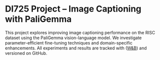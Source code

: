 # DI725 Project – Image Captioning with PaliGemma

This project explores improving image captioning performance on the RISC dataset using the PaliGemma vision-language model. We investigate parameter-efficient fine-tuning techniques and domain-specific enhancements. All experiments and results are tracked with ([W&B](https://api.wandb.ai/links/utkuden-metu-middle-east-technical-university/uppa9jz5)) and versioned on GitHub.

